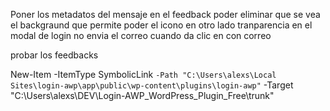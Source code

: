 Poner los metadatos del mensaje en el feedback
poder eliminar
que se vea el backgraund
que permite poder el icono en otro lado
tranparencia en el modal de login 
no envia el correo cuando da clic en con correo 

probar los feedbacks



New-Item -ItemType SymbolicLink `
-Path "C:\Users\alexs\Local Sites\login-awp\app\public\wp-content\plugins\login-awp" `
-Target "C:\Users\alexs\DEV\Login-AWP_WordPress_Plugin_Free\trunk"